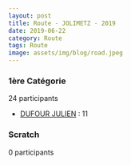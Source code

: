 ```yaml
---
layout: post
title: Route - JOLIMETZ - 2019
date: 2019-06-22
category: Route
tags: Route
image: assets/img/blog/road.jpeg
---
```


### 1ère Catégorie
24 participants
- [DUFOUR JULIEN](https://teamspecializedlille.cc/coureurs/dufourjulien) : 11

### Scratch
0 participants
